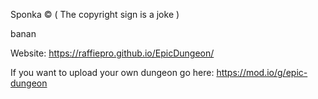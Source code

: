 Sponka ©
 ( The copyright sign is a joke )

banan

Website: https://raffiepro.github.io/EpicDungeon/

If you want to upload your own dungeon go here: https://mod.io/g/epic-dungeon

